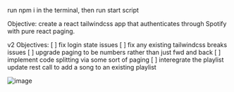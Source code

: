 run npm i in the terminal, then run start script

Objective: create a react tailwindcss app that authenticates through Spotify with pure react paging.

v2 Objectives:
[ ] fix login state issues
[ ] fix any existing tailwindcss breaks issues
[ ] upgrade paging to be numbers rather than just fwd and back
[ ] implement code splitting via some sort of paging
[ ] interegrate the playlist update rest call to add a song to an existing playlist

![image](https://user-images.githubusercontent.com/6600605/185468944-e0c2ef6b-4fb7-4892-ad1a-0a48a05aa754.png)
